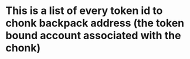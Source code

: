# This is a list of every token id to chonk backpack address (the token bound account associated with the chonk)
